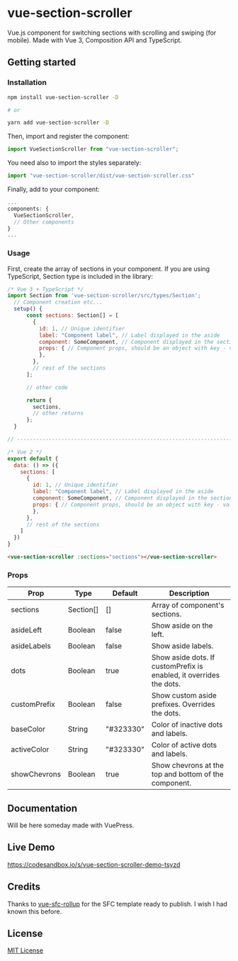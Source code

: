 # vue-section-scroller
Vue.js component for switching sections with scrolling and swiping (for mobile). Made with Vue 3, Composition API and TypeScript. 

## Getting started

### Installation
```bash
npm install vue-section-scroller -D

# or

yarn add vue-section-scroller -D
```
Then, import and register the component:
```js
import VueSectionScroller from "vue-section-scroller";
```
You need also to import the styles separately:
```js
import "vue-section-scroller/dist/vue-section-scroller.css"
```
Finally, add to your component:
```js
...
components: {
  VueSectionScroller,
  // Other components
}
...
```

### Usage
First, create the array of sections in your component. If you are using TypeScript, Section type is included in the library:
```js
/* Vue 3 + TypeScript */
import Section from 'vue-section-scroller/src/types/Section';
  // Component creation etc...
  setup() {
      const sections: Section[] = [
        {
          id: 1, // Unique identifier
          label: "Component label", // Label displayed in the aside
          component: SomeComponent, // Component displayed in the section
          props: { // Component props, should be an object with key - value pairs.
          },
        },
        // rest of the sections
      ];

      // other code

      return {
        sections,
        // other returns
      };
  }

// ---------------------------------------------------------------------------------------

/* Vue 2 */
export default {
  data: () => ({
    sections: [
      {
        id: 1, // Unique identifier
        label: "Component label", // Label displayed in the aside
        component: SomeComponent, // Component displayed in the section
        props: { // Component props, should be an object with key - value pairs.
        },
      },
      // rest of the sections
    ]
  })
}

```
```html
<vue-section-scroller :sections="sections"></vue-section-scroller>
```

### Props

| Prop         | Type      | Default   | Description                        |
| ---          | ---       | ---       | ---                                |
| sections     | Section[] | []        | Array of component's sections.     |
| asideLeft    | Boolean   | false     | Show aside on the left.            |
| asideLabels  | Boolean   | false     | Show aside labels.                 |
| dots         | Boolean   | true      | Show aside dots. If customPrefix is enabled, it overrides the dots. |
| customPrefix | Boolean   | false     | Show custom aside prefixes. Overrides the dots. |
| baseColor    | String    | "#323330" | Color of inactive dots and labels. |
| activeColor  | String    | "#323330" | Color of active dots and labels.  |
| showChevrons | Boolean   | true      | Show chevrons at the top and bottom of the component. |

## Documentation

Will be here someday made with VuePress.

## Live Demo

https://codesandbox.io/s/vue-section-scroller-demo-tsyzd

## Credits
Thanks to [vue-sfc-rollup](https://github.com/team-innovation/vue-sfc-rollup) for the SFC template ready to publish. I wish I had known this before.

## License
[MIT License](https://github.com/SikoraWojciech/vue-section-scroller/blob/master/LICENSE)
